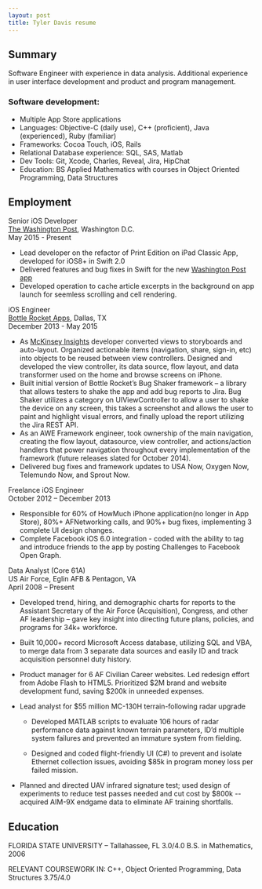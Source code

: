 ```yaml
---
layout: post
title: Tyler Davis resume
---
```


## Summary 	##
Software Engineer with experience in data analysis. Additional experience in user interface development and product and program management.

### Software development: ###
+	Multiple App Store applications
+	Languages: Objective-C (daily use), C++ (proficient), Java (experienced), Ruby (familiar)
+	Frameworks: Cocoa Touch, iOS, Rails
+	Relational Database experience: SQL, SAS, Matlab
+	Dev Tools: Git, Xcode, Charles, Reveal, Jira, HipChat
+	Education: BS Applied Mathematics with courses in Object Oriented Programming, Data Structures


## Employment ##
Senior iOS Developer   
[The Washington Post](http://www.washingtonpost.com), Washington D.C.  
May 2015 - Present

+	Lead developer on the refactor of Print Edition on iPad Classic App, developed for iOS8+ in Swift 2.0
+	Delivered features and bug fixes in Swift for the new [Washington Post app](https://itunes.apple.com/us/app/the-washington-post/id938922398?mt=8)  
+	Developed operation to cache article excerpts in the background on app launch for seemless scrolling and cell rendering. 

iOS Engineer    
[Bottle Rocket Apps](http://www.bottlerocketstudios.com), Dallas, TX    
December 2013 - May 2015

+	As [McKinsey Insights](https://itunes.apple.com/us/app/mckinsey-insights/id674902075?mt=8) developer converted views to storyboards and auto-layout. Organized actionable items (navigation, share, sign-in, etc) into objects to be reused between view controllers. Designed and developed the view controller, its data source, flow layout, and data transformer used on the home and browse screens on iPhone. 
+	Built initial version of Bottle Rocket’s Bug Shaker framework – a library that allows testers to shake the app and add bug reports to Jira. Bug Shaker utilizes a category on UIViewController to allow a user to shake the device on any screen, this takes a screenshot and allows the user to paint and highlight visual errors, and finally upload the report utilizing the Jira REST API. 
+	As an AWE Framework engineer, took ownership of the main navigation, creating the flow layout, datasource, view controller, and actions/action handlers that power navigation throughout every implementation of the framework (future releases slated for October 2014).   
+	Delivered bug fixes and framework updates to USA Now, Oxygen Now, Telemundo Now, and Sprout Now.

Freelance iOS Engineer  
October 2012 – December 2013  

+	Responsible for 60% of HowMuch iPhone application(no longer in App Store), 80%+ AFNetworking calls, and 90%+ bug fixes, implementing 3 complete UI design changes.  
+	Complete Facebook iOS 6.0 integration - coded with the ability to tag and introduce friends to the app by posting Challenges to Facebook Open Graph.

Data Analyst (Core 61A)  
US Air Force, Eglin AFB & Pentagon, VA  
April 2008 – Present  

+	Developed trend, hiring, and demographic charts for reports to the Assistant Secretary of the Air Force (Acquisition), Congress, and other AF leadership – gave key insight into directing future plans, policies, and programs for 34k+ workforce.  
+	Built 10,000+ record Microsoft Access database, utilizing SQL and VBA, to merge data from 3 separate data sources and easily ID and track acquisition personnel duty history.  
+	Product manager for 6 AF Civilian Career websites. Led redesign effort from Adobe Flash to HTML5. Prioritized $2M brand and website development fund, saving $200k in unneeded expenses.  
+	Lead analyst for $55 million MC-130H terrain-following radar upgrade

	- Developed MATLAB scripts to evaluate 106 hours of radar performance data against known terrain parameters, ID’d multiple system failures and prevented an immature system from fielding.
	
	- Designed and coded flight-friendly UI (C#) to prevent and isolate Ethernet collection issues, avoiding $85k in program money loss per failed mission.

+	Planned and directed UAV infrared signature test; used design of experiments to reduce test passes needed and cut cost by $800k -- acquired AIM-9X endgame data to eliminate AF training shortfalls.

## Education ##
FLORIDA STATE UNIVERSITY – Tallahassee, FL  				3.0/4.0
B.S. in Mathematics, 2006

RELEVANT COURSEWORK IN:
C++, Object Oriented Programming, Data Structures			3.75/4.0
